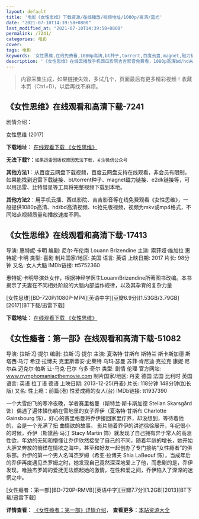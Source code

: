 ```yaml
---
layout: default
title: '电影《女性思维》下载资源/在线播放/视频地址/1080p/高清/蓝光'
date: "2021-07-10T14:39:58+0800"
last_modified_at: "2021-07-10T14:39:58+0800"
permalink: /7241/
categories: 电影
cover:
tags: 电影
keywords: '女性思维,在线免费看,1080p高清,bt种子,torrent,百度云盘,magnet,磁力链,迅雷下载资源'
description: '《女性思维》在线云播放手机西瓜影院吉吉影音免费看，1080p高清bd/hd未删减完整版和tc抢先枪版，mkv/mp4格式，附带bt/torrent种子、magnet/磁力链、百度云盘、网盘资源迅雷下载链接'
---
```


>内容采集生成，如果链接失效，多试几个，页面最后有更多精彩视频！收藏本页（Ctrl+D)，以后再找不麻烦。


## 《女性思维》在线观看和高清下载-7241

剧情介绍：


女性思维 (2017)

**下载地址**： [在线观看下载 《女性思维》](https://www.btbtdy.me/btdy/dy13259.html) 


**无法下载?**：`如果迅雷因版权原因无法下载，关注微信公众号 `

**其他方法1**：从百度云网盘下载视频，百度云网盘支持在线观看，非会员有限制，如果能找到迅雷下载链接、bt/torrent种子、magnet磁力链接、e2dk链接等，可以用迅雷、比特彗星等工具将完整视频下载到本地。

**其他方法2**：用手机云播、西瓜影院、吉吉影音等在线免费观看《女性思维》，一般提供1080p高清、hd/bd高清视频、tc抢先版视频，视频为mkv或mp4格式，不同站点视频质量和播放速度不同。


## 《女性思维》在线观看和高清下载-17413

导演: 惠特妮·卡明 编剧: 尼尔·布伦南 Louann Brizendine 主演: 索菲娅·维加拉 惠特妮·卡明 类型: 喜剧 制片国家/地区: 美国 语言: 英语 上映日期: 2017 片长: 98分钟 又名: 女人大脑 IMDb链接: tt5752360

惠特妮·卡明导演处女作，根据神经学医生LouannBrizendine所著图书改编。本书揭示了夫妻在不同相处阶段的大脑内部运作规律，以及其孕育的复杂力量


[女性思维][BD-720P/1080P-MP4][英语中字][豆瓣6.9分][1.53GB/3.79GB][2017][BT下载/迅雷下载]

**下载地址**： [在线观看下载 《女性思维》](https://www.btdx8.com/torrent/nxsw_2017.html) 


## 《女性瘾者：第一部》在线观看和高清下载-51082

导演: 拉斯·冯·提尔 编剧: 拉斯·冯·提尔 主演: 夏洛特·甘斯布 斯特兰·斯卡斯加德 斯塔西·马汀 希亚·拉博夫 克里斯蒂安·史莱特 乌玛·瑟曼 苏菲·肯尼迪·克拉克 康妮·尼尔森 迈克尔·帕斯 让-马克·巴尔 乌多·奇尔 类型: 剧情 伦理 官方网站: www.nymphomaniacthemovie.com 制片国家/地区: 丹麦 德国 法国 比利时 英国 语言: 英语 拉丁语 德语 上映日期: 2013-12-25(丹麦) 片长: 118分钟 148分钟(加长版) 又名: 性上瘾：前篇(港) 性爱成瘾的女人(台) IMDb链接: tt1937390

一个大雪纷飞的寒冷夜晚，学者赛里格曼（斯特兰·斯卡斯加德 Stellan Skarsgård 饰）偶遇了遍体鳞伤躺在雪地里的女子乔伊（夏洛特·甘斯布 Charlotte Gainsbourg 饰），好心的赛里格曼将乔伊接回家里疗养，却没想到，等待着他的，会是一个充满了扭 曲情欲的故事。 影片随着乔伊的讲述徐徐展开，年纪很小的时候，乔伊（斯黛茜·马汀 Stacy Martin 饰）就发现了自己拥有异于常人的高涨性欲，年幼的无知和懵懂让乔伊欣然接受了自己的不同，随着年龄的增长，她开始大胆又奔放的徜徉在情欲之海中，甚至和好友一起创办了专门接纳“女性瘾者”的俱乐部。乔伊的第一个男人名叫杰罗姆（希亚·拉博夫 Shia LaBeouf 饰），当成年后的乔伊再度遇见杰罗姆之时，她发现自己竟然深深地爱上了他，而悲剧的是，乔伊发现，唯独杰罗姆的爱抚无法燃起她的激情，在性和爱之间，乔伊陷入了深深的迷惘之中。


[女性瘾者：第一部][BD-720P-RMVB][英语中字][豆瓣7.7分][1.2GB][2013][BT下载/迅雷下载]

**详情查看**： [《女性瘾者：第一部》详情介绍](/movie/51082/)， **查看更多**：[本站资源大全](/movie/t/all/)

